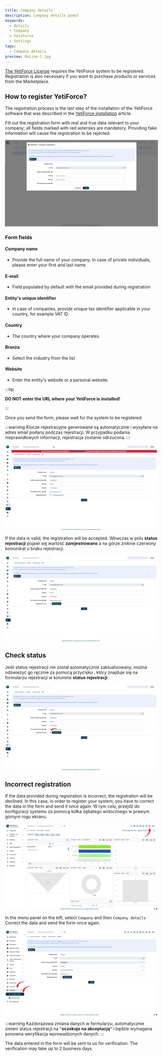 ```yaml
---
title: Company details
description: Company details panel
keywords:
  - details
  - Company
  - YetiForce
  - Settings
tags:
  - Company details
preview: OnLine-1.jpg
---
```


[The YetiForce License](/introduction/license-open-source) requires the YetiForce system to be registered. Registration is also necessary if you want to purchase products or services from the Marketplace.

## How to register YetiForce?

The registration process is the last step of the installation of the YetiForce software that was described in the [YetiForce installation](/introduction/installation-manual) article.

Fill out the registration form with real and true data relevant to your company; all fields marked with red asterisks are mandatory. Providing fake information will cause the registration to be rejected.

![registration-1.jpg](registration-1.jpg)

### Form fields

#### Company name

- Provide the full name of your company. In case of private individuals, please enter your first and last name

#### E-mail

- Field populated by default with the email provided during registration

#### Entity's unique identifier

- In case of companies, provide unique tax identifier applicable in your country, for example VAT ID.

#### Country

- The country where your company operates

#### Branża

- Select the industry from the list

#### Website

- Enter the entity's website or a personal website.

:::tip

**DO NOT enter the URL where your YetiForce is installed!**

:::

Once you send the form, please wait for the system to be registered.

:::warning
Klucze rejestracyjne generowane są automatycznie i wysyłane na adres email podany podczas rejestracji. W przypadku podania nieprawidłowych informacji, rejestracja zostanie odrzucona.
:::

![registration-2.jpg](registration-2.jpg)

If the data is valid, the registration will be accepted. Wówczas w polu **status rejestracji** pojawi się wartość **zarejestrowano** a na górze zniknie czerwony komunikat o braku rejestracji.

![registration-3.jpg](registration-3.jpg)

## Check status

Jeśli status rejestracji nie został automatycznie zaktualizowany, można odświeżyć go ręcznie za pomocą przycisku <kbd><i className="fas fa-refresh"></i></kbd>, który znajduje się na formularzu rejestracji w kolumnie **status rejestracji**

![status.jpg](status.jpg)

## Incorrect registration

If the data provided during registration is incorrect, the registration will be declined. In this case, in order to register your system, you have to correct the data in the form and send it once again.
W tym celu, przejdź do konfiguracji systemu za pomocą kółka zębatego <kbd><i className="ti ti-settings"></i></kbd> widocznego w prawym górnym rogu ekranu.

![registration-4.jpg](registration-4.jpg)

In the menu panel on the left, select `Company` and then `Company details`. Correct the data and send the form once again.

![registration-5.jpg](registration-5.jpg)

:::warning
Każdorazowa zmiana danych w formularzu, automatycznie zmieni status rejestracji na "**oczekuje na akceptację**" i będzie wymagana ponowna weryfikacja wprowadzonych danych.
:::

The data entered in the form will be sent to us for verification. The verification may take up to 2 business days.
